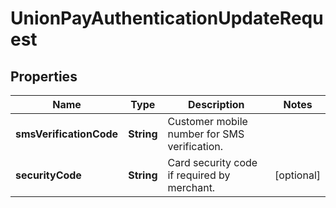 
# UnionPayAuthenticationUpdateRequest

## Properties
Name | Type | Description | Notes
------------ | ------------- | ------------- | -------------
**smsVerificationCode** | **String** | Customer mobile number for SMS verification. | 
**securityCode** | **String** | Card security code if required by merchant. |  [optional]



